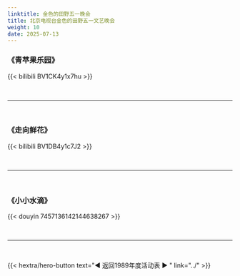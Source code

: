 ```yaml
---
linktitle: 金色的田野五一晚会
title: 北京电视台金色的田野五一文艺晚会
weight: 10
date: 2025-07-13
---
```


### 《青苹果乐园》

{{< bilibili BV1CK4y1x7hu >}}

<br>
<hr>
<br>

### 《走向鲜花》

{{< bilibili BV1DB4y1c7J2 >}}

<br>
<hr>
<br>

### 《小小水滴》

{{< douyin 7457136142144638267 >}}

<br>
<hr>
<br>

{{< hextra/hero-button text="◀ 返回1989年度活动表 ▶ " link="../" >}}